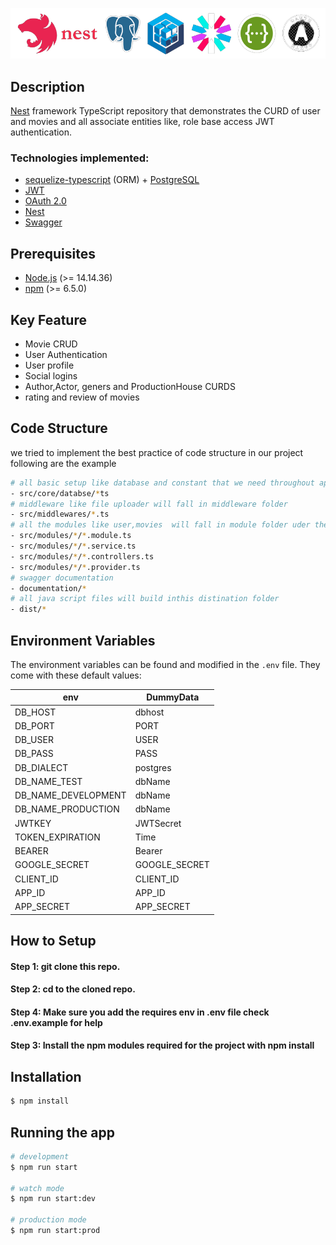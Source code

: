 


![Nest](uploads/logo.png)
## Description

[Nest](https://github.com/nestjs/nest) framework TypeScript repository that demonstrates the CURD of user and movies and all associate entities like, role base access JWT authentication.

### Technologies implemented:
-   [sequelize-typescript](https://github.com/RobinBuschmann/sequelize-typescript) (ORM) + [PostgreSQL](https://www.postgresql.org/)
-   [JWT](https://jwt.io/)
-   [OAuth 2.0](https://oauth.net/2/)
-   [Nest](https://Nestjs.io/)
-   [Swagger](https://swagger.io/)

## Prerequisites

-   [Node.js](https://nodejs.org/) (>= 14.14.36)
-   [npm](https://www.npmjs.com/) (>= 6.5.0)


## Key Feature
- Movie CRUD
- User Authentication
- User profile
- Social logins
- Author,Actor, geners and ProductionHouse CURDS
- rating and review of movies

## Code Structure
  we tried to implement the best practice of code structure in our project following are the example
  ```bash
  # all basic setup like database and constant that we need throughout application will fall in core folder
  - src/core/databse/*ts
  # middleware like file uploader will fall in middleware folder 
  - src/middlewares/*.ts
  # all the modules like user,movies  will fall in module folder uder there own folder 
  - src/modules/*/*.module.ts
  - src/modules/*/*.service.ts
  - src/modules/*/*.controllers.ts
  - src/modules/*/*.provider.ts
  # swagger documentation 
  - documentation/*
  # all java script files will build inthis distination folder
  - dist/*
  ```
## Environment Variables

The environment variables can be found and modified in the `.env` file. They come with these default values:

| env             |     DummyData      |
|---------------------|---------------|
| DB_HOST             | dbhost        |
| DB_PORT             | PORT          |
| DB_USER             | USER|
| DB_PASS             | PASS  |
| DB_DIALECT          | postgres      |
| DB_NAME_TEST        | dbName        |
| DB_NAME_DEVELOPMENT | dbName        |
| DB_NAME_PRODUCTION  | dbName        |
| JWTKEY              | JWTSecret        |
| TOKEN_EXPIRATION    | Time         |
| BEARER              | Bearer        |
| GOOGLE_SECRET       | GOOGLE_SECRET |
| CLIENT_ID           | CLIENT_ID     |
| APP_ID              | APP_ID        |
| APP_SECRET          | APP_SECRET    |


## How to Setup

#### Step 1: git clone this repo.

#### Step 2: cd to the cloned repo.

#### Step 4: Make sure you add the requires env in .env file check .env.example for help

#### Step 3: Install the npm modules required for the project with npm install


## Installation

```bash
$ npm install
```

## Running the app

```bash
# development
$ npm run start

# watch mode
$ npm run start:dev

# production mode
$ npm run start:prod
```



